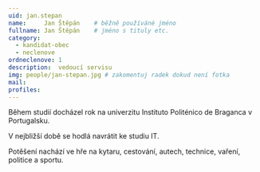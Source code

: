 ```yaml
---
uid: jan.stepan
name:     Jan Štěpán   	# běžně používáné jméno
fullname: Jan Štěpán   	# jméno s tituly etc.
category:
  - kandidat-obec
  - neclenove
ordneclenove: 1
description:  vedoucí servisu
img: people/jan-stepan.jpg # zakomentuj radek dokud není fotka
mail:
profiles:
---
```


Během studií docházel rok na univerzitu Instituto Politénico de Braganca v Portugalsku.

V nejbližší době se hodlá navrátit ke studiu IT.

Potěšení nachází ve hře na kytaru, cestování, autech, technice, vaření, politice a sportu.
